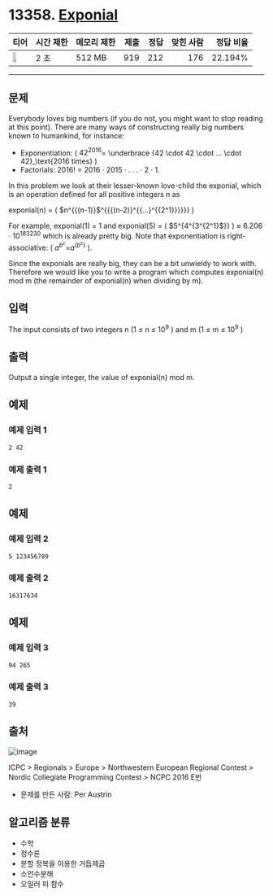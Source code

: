 # 13358. [Exponial](https://www.acmicpc.net/problem/13358)

| 티어 | 시간 제한 | 메모리 제한 | 제출 | 정답 | 맞힌 사람 | 정답 비율 |
|---|---|---|---:|---:|---:|---:|
| <img src="https://static.solved.ac/tier_small/20.svg" width="50%" /> | 2 초 | 512 MB | 919 | 212 | 176 | 22.194% |

---

## 문제

Everybody loves big numbers (if you do not, you might want to stop reading at this point). There are many ways of constructing really big numbers known to humankind, for instance:

- Exponentiation: \(  $42^{2016}$= \underbrace {42 \cdot 42 \cdot ... \cdot 42}_\text{2016 times} \)
- Factorials: 2016! = 2016 · 2015 · . . . · 2 · 1.

In this problem we look at their lesser-known love-child the exponial, which is an operation defined for all positive integers n as

exponial(n) = \( $n^{{(n-1)}$^{{{(n-2)}^{{...}^{{2^1}}}}}} \)

For example, exponial(1) = 1 and exponial(5) = \( $5^{4^{3^{2^1}$}} \) ≈ 6.206 · $10^{183230}$
which is already pretty big. Note that exponentiation is right-associative: \( $a^{b^c}$=$a^{(b^c)}$ \).

Since the exponials are really big, they can be a bit unwieldy to work with. Therefore we would like you to write a program which computes exponial(n) mod m (the remainder of exponial(n) when dividing by m).

## 입력

The input consists of two integers n (1 ≤ n ≤ $10^{9}$
) and m (1 ≤ m ≤ $10^{9}$
)

## 출력

Output a single integer, the value of exponial(n) mod m.

## 예제

### 예제 입력 1

```
2 42
```

### 예제 출력 1

```
2
```

## 예제

### 예제 입력 2

```
5 123456789
```

### 예제 출력 2

```
16317634
```

## 예제

### 예제 입력 3

```
94 265
```

### 예제 출력 3

```
39
```

## 출처

![image](https://licensebuttons.net/l/by-sa/3.0/88x31.png)

ICPC
\> 
Regionals
\> 
Europe
\> 
Northwestern European Regional Contest
\> 
Nordic Collegiate Programming Contest
\> 
NCPC 2016
E번

- 문제를 만든 사람: Per Austrin

## 알고리즘 분류

- 수학
- 정수론
- 분할 정복을 이용한 거듭제곱
- 소인수분해
- 오일러 피 함수


